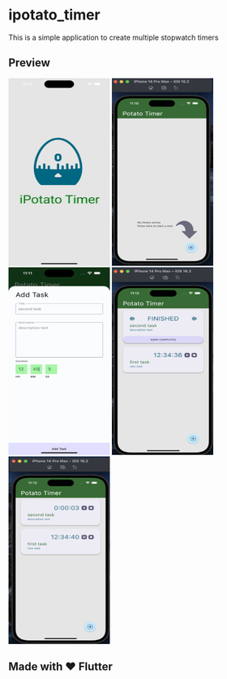 # ipotato_timer

This is a simple application to create multiple stopwatch timers

## Preview
<p float="left">
  <img src="https://github.com/sayan2107/ipotato/blob/main/screenshots/Simulator%20Screen%20Shot%20-%20iPhone%2014%20Pro%20Max%20-%202023-02-27%20at%2023.13.45.png" width="200" height="370" />
  <img src="https://github.com/sayan2107/ipotato/blob/main/screenshots/Screenshot%202023-02-27%20at%2011.10.52%20PM.png" width="200" height="370"  /> 
  <img src="https://github.com/sayan2107/ipotato/blob/main/screenshots/Simulator%20Screen%20Shot%20-%20iPhone%2014%20Pro%20Max%20-%202023-02-27%20at%2023.11.55.png" width="200" height="370"  />
 <img src="https://github.com/sayan2107/ipotato/blob/main/screenshots/Screenshot%202023-02-27%20at%2011.12.43%20PM.png" width="200" height="370"  />
 <img src="https://github.com/sayan2107/ipotato/blob/main/screenshots/Screenshot%202023-02-27%20at%2011.12.28%20PM.png" width="200" height="370"  />
</p>

## Made with ❤  Flutter
